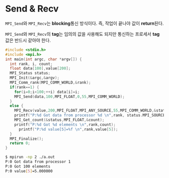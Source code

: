 # Send & Recv
`MPI_Send`와 `MPI_Recv`는 **blocking**통신 방식이다. 즉, 작업이 끝나야 값이 **return**된다.

`MPI_Send`와 `MPI_Recv`의 **tag**는 임의의 값을 사용해도 되지만 통신하는 프로세서 **tag** 값은 반드시 같아야 한다.
```c
#include <stdio.h>
#include <mpi.h>
int main(int argc, char *argv[]) {
  int rank, i, count;
  float data[100],value[200];
  MPI_Status status;
  MPI_Init(&argc,&argv);
  MPI_Comm_rank(MPI_COMM_WORLD,&rank);
  if(rank==1) {
    for(i=0;i<100;++i) data[i]=i;
    MPI_Send(data,100,MPI_FLOAT,0,55,MPI_COMM_WORLD);
  }
  else {
    MPI_Recv(value,200,MPI_FLOAT,MPI_ANY_SOURCE,55,MPI_COMM_WORLD,&status);
    printf("P:%d Got data from processor %d \n",rank, status.MPI_SOURCE);
    MPI_Get_count(&status,MPI_FLOAT,&count);
    printf("P:%d Got %d elements \n",rank,count);
      printf("P:%d value[5]=%f \n",rank,value[5]);
  }
  MPI_Finalize();
  return 0;
}
```
```bash
$ mpirun -np 2 ./a.out
P:0 Got data from processor 1
P:0 Got 100 elements
P:0 value[5]=5.000000
```
